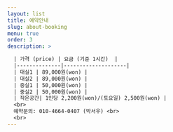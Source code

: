 ```yaml
---
layout: list
title: 예약안내 
slug: about-booking
menu: true
order: 3
description: >

  | 가격 (price) | 요금 (기준 1시간)  |
  |--------------|--------------------| 
  | 대실1 | 89,000원(won) |
  | 대실2 | 89,000원(won) |
  | 중실1 | 50,000원(won) |
  | 중실2 | 50,000원(won) |
  | 작은공간| 1인당 2,200원(won)/(토요일) 2,500원(won) |
  <br>
  예약문의: 010-4664-0407 (박서우) <br>
  <br>
---
```

